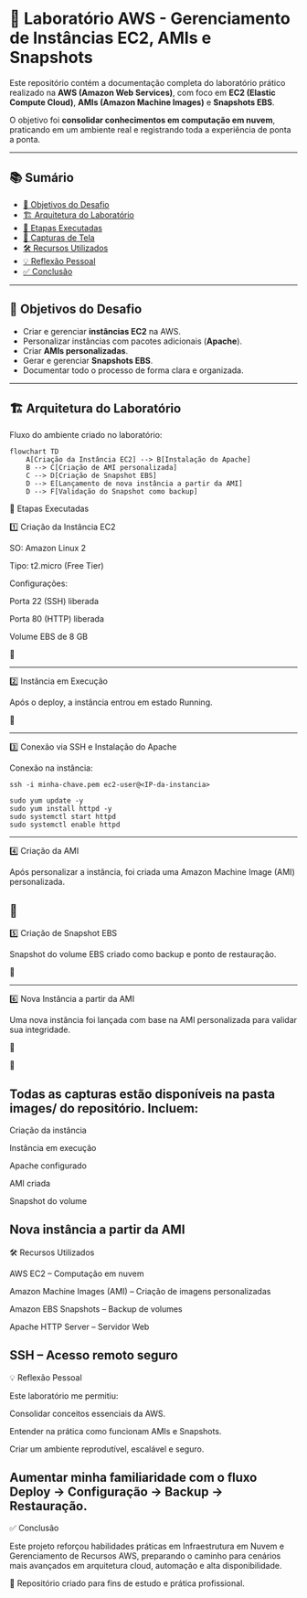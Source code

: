 # 🚀 Laboratório AWS - Gerenciamento de Instâncias EC2, AMIs e Snapshots

Este repositório contém a documentação completa do laboratório prático realizado na **AWS (Amazon Web Services)**, com foco em **EC2 (Elastic Compute Cloud)**, **AMIs (Amazon Machine Images)** e **Snapshots EBS**.  

O objetivo foi **consolidar conhecimentos em computação em nuvem**, praticando em um ambiente real e registrando toda a experiência de ponta a ponta.  

---

## 📚 Sumário
- [🎯 Objetivos do Desafio](#-objetivos-do-desafio)
- [🏗 Arquitetura do Laboratório](#-arquitetura-do-laboratório)
- [🔧 Etapas Executadas](#-etapas-executadas)
- [📸 Capturas de Tela](#-capturas-de-tela)
- [🛠 Recursos Utilizados](#-recursos-utilizados)
- [💡 Reflexão Pessoal](#-reflexão-pessoal)
- [✅ Conclusão](#-conclusão)

---

## 🎯 Objetivos do Desafio
- Criar e gerenciar **instâncias EC2** na AWS.  
- Personalizar instâncias com pacotes adicionais (**Apache**).  
- Criar **AMIs personalizadas**.  
- Gerar e gerenciar **Snapshots EBS**.  
- Documentar todo o processo de forma clara e organizada.  

---

## 🏗 Arquitetura do Laboratório
Fluxo do ambiente criado no laboratório:

```mermaid
flowchart TD
    A[Criação da Instância EC2] --> B[Instalação do Apache]
    B --> C[Criação de AMI personalizada]
    C --> D[Criação de Snapshot EBS]
    D --> E[Lançamento de nova instância a partir da AMI]
    D --> F[Validação do Snapshot como backup]
````
🔧 Etapas Executadas

1️⃣ Criação da Instância EC2

SO: Amazon Linux 2

Tipo: t2.micro (Free Tier)

Configurações:

Porta 22 (SSH) liberada

Porta 80 (HTTP) liberada

Volume EBS de 8 GB

📸 

---

2️⃣ Instância em Execução

Após o deploy, a instância entrou em estado Running.

📸 


---
3️⃣ Conexão via SSH e Instalação do Apache

Conexão na instância:
````
ssh -i minha-chave.pem ec2-user@<IP-da-instancia>

sudo yum update -y
sudo yum install httpd -y
sudo systemctl start httpd
sudo systemctl enable httpd
````
---
4️⃣ Criação da AMI

Após personalizar a instância, foi criada uma Amazon Machine Image (AMI) personalizada.

📸 
---


5️⃣ Criação de Snapshot EBS

Snapshot do volume EBS criado como backup e ponto de restauração.

📸 


---
6️⃣ Nova Instância a partir da AMI

Uma nova instância foi lançada com base na AMI personalizada para validar sua integridade.

📸 


📸 

Todas as capturas estão disponíveis na pasta images/ do repositório.
Incluem:
---

Criação da instância

Instância em execução

Apache configurado

AMI criada

Snapshot do volume

Nova instância a partir da AMI
---

🛠 Recursos Utilizados

AWS EC2 – Computação em nuvem

Amazon Machine Images (AMI) – Criação de imagens personalizadas

Amazon EBS Snapshots – Backup de volumes

Apache HTTP Server – Servidor Web

SSH – Acesso remoto seguro
---

💡 Reflexão Pessoal

Este laboratório me permitiu:

Consolidar conceitos essenciais da AWS.

Entender na prática como funcionam AMIs e Snapshots.

Criar um ambiente reprodutível, escalável e seguro.

Aumentar minha familiaridade com o fluxo Deploy → Configuração → Backup → Restauração.
---

✅ Conclusão

Este projeto reforçou habilidades práticas em Infraestrutura em Nuvem e Gerenciamento de Recursos AWS, 
preparando o caminho para cenários mais avançados em arquitetura cloud, automação e alta disponibilidade.

📌 Repositório criado para fins de estudo e prática profissional.
